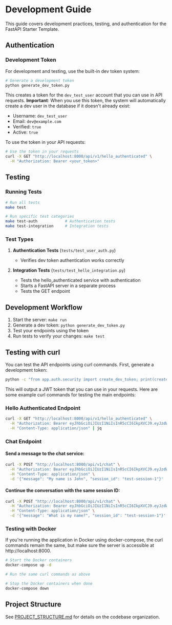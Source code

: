# Development Guide

This guide covers development practices, testing, and authentication for the FastAPI Starter Template.

## Authentication

### Development Token

For development and testing, use the built-in dev token system:

```bash
# Generate a development token
python generate_dev_token.py
```

This creates a token for the `dev_test_user` account that you can use in API requests. **Important**: When you use this token, the system will automatically create a dev user in the database if it doesn't already exist:

- Username: `dev_test_user`
- Email: `dev@example.com`
- Verified: `true`
- Active: `true`

To use the token in your API requests:

```bash
# Use the token in your requests
curl -X GET "http://localhost:8000/api/v1/hello_authenticated" \
  -H "Authorization: Bearer <your_token>"
```

## Testing

### Running Tests

```bash
# Run all tests
make test

# Run specific test categories
make test-auth            # Authentication tests
make test-integration     # Integration tests
```

### Test Types

1. **Authentication Tests** (`tests/test_user_auth.py`)
   - Verifies dev token authentication works correctly

2. **Integration Tests** (`tests/test_hello_integration.py`)
   - Tests the hello_authenticated service with authentication
   - Starts a FastAPI server in a separate process
   - Tests the GET endpoint

## Development Workflow

1. Start the server: `make run`
2. Generate a dev token: `python generate_dev_token.py`
3. Test your endpoints using the token
4. Run tests to verify your changes: `make test`

## Testing with curl

You can test the API endpoints using curl commands. First, generate a development token:

```bash
python -c "from app.auth.security import create_dev_token; print(create_dev_token())"
```

This will output a JWT token that you can use in your requests. Here are some example curl commands for testing the main endpoints:

### Hello Authenticated Endpoint

```bash
curl -X GET "http://localhost:8000/api/v1/hello_authenticated" \
  -H "Authorization: Bearer eyJhbGciOiJIUzI1NiIsInR5cCI6IkpXVCJ9.eyJzdWIiOiJkZXZfdGVzdF91c2VyIn0.AkJIxSVHaJkCRB653MH0ZgTw00DEczPLOA-MaqUQXgc" \
  -H "Content-Type: application/json" | jq
```

### Chat Endpoint

#### Send a message to the chat service:

```bash
curl -X POST "http://localhost:8000/api/v1/chat" \
  -H "Authorization: Bearer eyJhbGciOiJIUzI1NiIsInR5cCI6IkpXVCJ9.eyJzdWIiOiJkZXZfdGVzdF91c2VyIn0.AkJIxSVHaJkCRB653MH0ZgTw00DEczPLOA-MaqUQXgc" \
  -H "Content-Type: application/json" \
  -d '{"message": "My name is John", "session_id": "test-session-1"}' | jq
```

#### Continue the conversation with the same session ID:

```bash
curl -X POST "http://localhost:8000/api/v1/chat" \
  -H "Authorization: Bearer eyJhbGciOiJIUzI1NiIsInR5cCI6IkpXVCJ9.eyJzdWIiOiJkZXZfdGVzdF91c2VyIn0.AkJIxSVHaJkCRB653MH0ZgTw00DEczPLOA-MaqUQXgc" \
  -H "Content-Type: application/json" \
  -d '{"message": "What is my name?", "session_id": "test-session-1"}' | jq
```

### Testing with Docker

If you're running the application in Docker using docker-compose, the curl commands remain the same, but make sure the server is accessible at http://localhost:8000.

```bash
# Start the Docker containers
docker-compose up -d

# Run the same curl commands as above

# Stop the Docker containers when done
docker-compose down
```

## Project Structure

See [PROJECT_STRUCTURE.md](./PROJECT_STRUCTURE.md) for details on the codebase organization.

